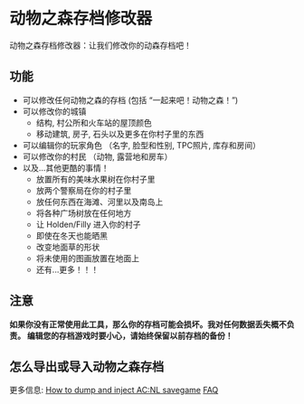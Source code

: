 # 动物之森存档修改器
动物之森存档修改器：让我们修改你的动森存档吧！ 

## 功能
* 可以修改任何动物之森的存档 (包括 “一起来吧！动物之森！”)
* 可以修改你的城镇
  * 结构, 村公所和火车站的屋顶颜色
  * 移动建筑, 房子, 石头以及更多在你村子里的东西
* 可以编辑你的玩家角色 （名字, 脸型和性别, TPC照片, 库存和房间）
* 可以修改你的村民 （动物, 露营地和房车）
* 以及...其他更酷的事情！
  * 放置所有的美味水果树在你村子里
  * 放两个警察局在你的村子里
  * 放任何东西在海滩、河里以及南岛上
  * 将各种广场树放在任何地方
  * 让 Holden/Filly 进入你的村子
  * 即使在冬天也能晒黑
  * 改变地面草的形状
  * 将未使用的图画放置在地面上
  * 还有...更多！！！
 
## 注意
**如果你没有正常使用此工具，那么你的存档可能会损坏。我对任何数据丢失概不负责。
编辑您的存档游戏时要小心，请始终保留以前存档的备份！**

## 怎么导出或导入动物之森存档
更多信息:
[How to dump and inject AC:NL savegame](http://FIve201.github.io/acnl-editor/help.html#Howto)
[FAQ](http://FIve201.github.io/acnl-editor/help.html#FAQ)
